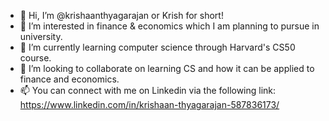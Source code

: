 - 👋 Hi, I’m @krishaanthyagarajan or Krish for short!
- 👀 I’m interested in finance & economics which I am planning to pursue in university.
- 🌱 I’m currently learning computer science through Harvard's CS50 course.
- 💞️ I’m looking to collaborate on learning CS and how it can be applied to finance and economics.
- 📫 You can connect with me on Linkedin via the following link: https://www.linkedin.com/in/krishaan-thyagarajan-587836173/

<!---
krishaanthyagarajan/krishaanthyagarajan is a ✨ special ✨ repository because its `README.md` (this file) appears on your GitHub profile.
You can click the Preview link to take a look at your changes.
--->
